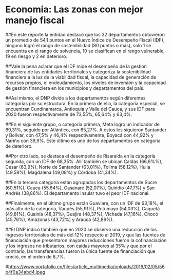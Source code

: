 # Economia: Las zonas con mejor manejo fiscal 

##En este reporte la entidad destacó que los 32 departamentos obtuvieron un promedio de 54,1 puntos en el Nuevo Índice de Desempeño Fiscal (IDF), ninguno logró el rango de sostenibilidad (80 puntos o más), solo 1 se encuentra en el rango de solvencia, 10 se clasifican en el rango vulnerable, 19 en riesgo y 2 en deterioro.

##Vale la pena aclarar que el IDF mide el desempeño de la gestión financiera de las entidades territoriales y categoriza la sostenibilidad financiera a la luz de la viabilidad fiscal, la capacidad de generación de recursos propios, el endeudamiento, los niveles de inversión y la capacidad de gestión financiera en los municipios y departamentos del país.

##Así mismo, el DNP divide a los departamentos según diferentes categorías por su estructura. En la primera de ella, la categoría especial, se encuentran Cundinamarca, Antioquia y Valle del Cauca, y sus IDF para 2020 fueron respectivamente de 73,55%, 65,64% y 63,4%.

##En el siguiente grupo, o categoría primera, Meta logró un indicador de 69,31%, seguido por Atlántico, con 65,27%. A estos les siguieron Santander y Bolívar, con 47,5% y 46,4% respectivamente, Boyacá con 44,92% y Nariño con 39,9%. Este último es uno de los departamentos en categoría de deterioro.

##Por otro lado, se destaca el desempeño de Risaralda en la categoría segunda, con un IDF de 68,35%. Allí también se ubican Caldas (66,6%%), Cesar (63,9%), Norte de Santander (63,01%), Tolima (58,12%), Huila (49,58%), Magdalena (49,08%) y Córdoba (41,34%).

##En la tercera categoría están agrupados los departamentos de Sucre (60,51%), Cauca (55,64%), Casanare (52,07%), Quindío (47,7%) y San Andrés (38,86%). El departamento insular tuvo el peor IDF nacional.

##Finalmente, en el último grupo están Guaviare, con un IDF de 63,18%, el más alto de la categoría, Vaupés (55,91%), Putumayo (54,03%), Caquetá (49,81%), Guainía (48,37%), Guajira (48,37%), Vichada (47,16%), Chocó (45,76%), Amazonas (43,72%) y Arauca (42,89%).

##El DNP indicó también que en 2020 se observó una reducción de los ingresos territoriales de más del 12% respecto al 2019, y que las fuentes de financiación que presentaron mayores reducciones fueron la cofinanciación y los ingresos no tributarios, con caídas mayores al 35% y que por el contrario, las transferencias fueron la única fuente de financiación que creció, en el orden de 8,7%. 

#https://www.portafolio.co/files/article_multimedia/uploads/2016/02/05/56b4f0a34abd4.jpeg